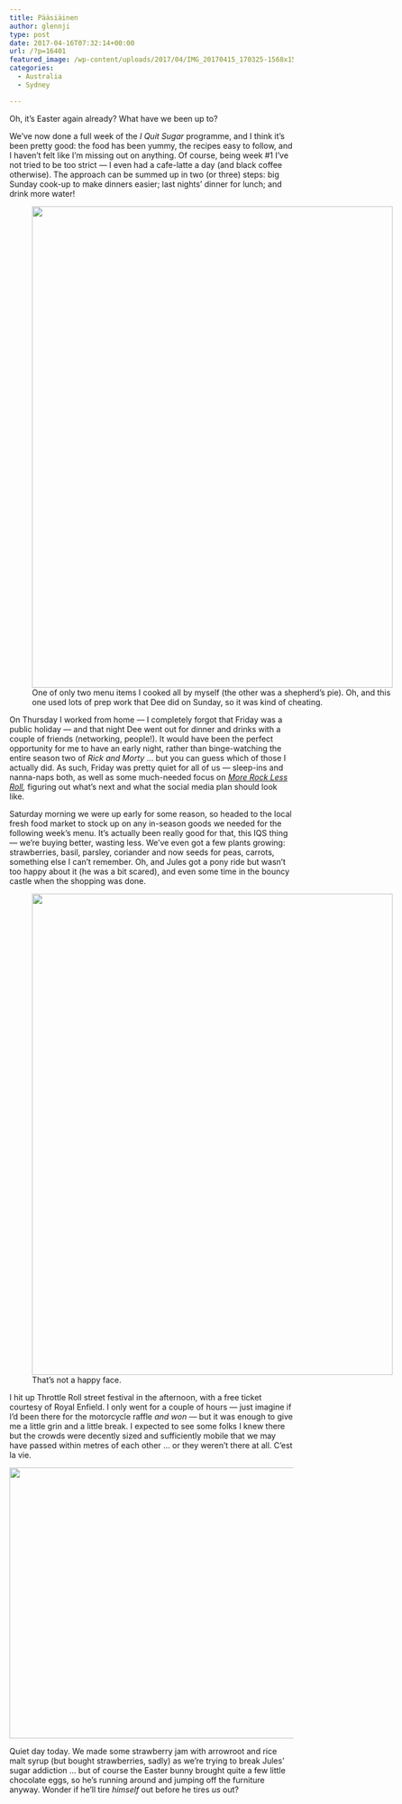 ```yaml
---
title: Pääsiäinen
author: glennji
type: post
date: 2017-04-16T07:32:14+00:00
url: /?p=16401
featured_image: /wp-content/uploads/2017/04/IMG_20170415_170325-1568x1568.jpg
categories:
  - Australia
  - Sydney

---
```

Oh, it&#8217;s Easter again already? What have we been up to?
  
We&#8217;ve now done a full week of the _I Quit Sugar_ programme, and I think it&#8217;s been pretty good: the food has been yummy, the recipes easy to follow, and I haven&#8217;t felt like I&#8217;m missing out on anything. Of course, being week #1 I&#8217;ve not tried to be too strict &#8212; I even had a cafe-latte a day (and black coffee otherwise). The approach can be summed up in two (or three) steps: big Sunday cook-up to make dinners easier; last nights&#8217; dinner for lunch; and drink more water!
  
<figure id="attachment_16402" aria-describedby="caption-attachment-16402" style="width: 640px" class="wp-caption aligncenter"><img class="wp-image-16402 size-large" src="/wp-content/uploads/2017/04/IMG_20170413_200615-768x1024.jpg" alt="" width="640" height="853" srcset="/wp-content/uploads/2017/04/IMG_20170413_200615-768x1024.jpg 768w, /wp-content/uploads/2017/04/IMG_20170413_200615-225x300.jpg 225w, /wp-content/uploads/2017/04/IMG_20170413_200615-1568x2091.jpg 1568w" sizes="(max-width: 640px) 100vw, 640px" /><figcaption id="caption-attachment-16402" class="wp-caption-text">One of only two menu items I cooked all by myself (the other was a shepherd&#8217;s pie). Oh, and this one used lots of prep work that Dee did on Sunday, so it was kind of cheating.</figcaption></figure>
  
On Thursday I worked from home &#8212; I completely forgot that Friday was a public holiday &#8212; and that night Dee went out for dinner and drinks with a couple of friends (networking, people!). It would have been the perfect opportunity for me to have an early night, rather than binge-watching the entire season two of _Rick and Morty_ &#8230; but you can guess which of those I actually did. As such, Friday was pretty quiet for all of us &#8212; sleep-ins and nanna-naps both, as well as some much-needed focus on _[More Rock Less Roll][1],_ figuring out what&#8217;s next and what the social media plan should look like.
  
Saturday morning we were up early for some reason, so headed to the local fresh food market to stock up on any in-season goods we needed for the following week&#8217;s menu. It&#8217;s actually been really good for that, this IQS thing &#8212; we&#8217;re buying better, wasting less. We&#8217;ve even got a few plants growing: strawberries, basil, parsley, coriander and now seeds for peas, carrots, something else I can&#8217;t remember. Oh, and Jules got a pony ride but wasn&#8217;t too happy about it (he was a bit scared), and even some time in the bouncy castle when the shopping was done.
  
<figure id="attachment_16400" aria-describedby="caption-attachment-16400" style="width: 640px" class="wp-caption aligncenter"><img class="size-large wp-image-16400" src="/wp-content/uploads/2017/04/IMG_20170415_095140-768x1024.jpg" alt="" width="640" height="853" srcset="/wp-content/uploads/2017/04/IMG_20170415_095140-768x1024.jpg 768w, /wp-content/uploads/2017/04/IMG_20170415_095140-225x300.jpg 225w, /wp-content/uploads/2017/04/IMG_20170415_095140-1568x2091.jpg 1568w" sizes="(max-width: 640px) 100vw, 640px" /><figcaption id="caption-attachment-16400" class="wp-caption-text">That&#8217;s not a happy face.</figcaption></figure>
  
I hit up Throttle Roll street festival in the afternoon, with a free ticket courtesy of Royal Enfield. I only went for a couple of hours &#8212; just imagine if I&#8217;d been there for the motorcycle raffle _and won_ &#8212; but it was enough to give me a little grin and a little break. I expected to see some folks I knew there but the crowds were decently sized and sufficiently mobile that we may have passed within metres of each other &#8230; or they weren&#8217;t there at all. C&#8217;est la vie.
  
<img class="aligncenter size-large wp-image-16399" src="/wp-content/uploads/2017/04/IMG_20170415_163506-1024x768.jpg" alt="" width="640" height="480" srcset="/wp-content/uploads/2017/04/IMG_20170415_163506-1024x768.jpg 1024w, /wp-content/uploads/2017/04/IMG_20170415_163506-300x225.jpg 300w, /wp-content/uploads/2017/04/IMG_20170415_163506-768x576.jpg 768w, /wp-content/uploads/2017/04/IMG_20170415_163506-1568x1176.jpg 1568w" sizes="(max-width: 640px) 100vw, 640px" />
  
Quiet day today. We made some strawberry jam with arrowroot and rice malt syrup (but bought strawberries, sadly) as we&#8217;re trying to break Jules&#8217; sugar addiction &#8230; but of course the Easter bunny brought quite a few little chocolate eggs, so he&#8217;s running around and jumping off the furniture anyway. Wonder if he&#8217;ll tire _himself_ out before he tires _us_ out?

 [1]: http://www.morerocklessroll.com.au
